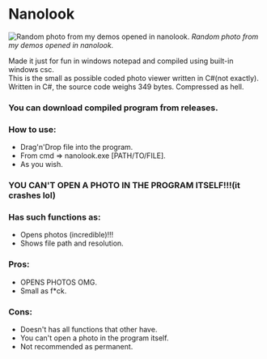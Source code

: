 Nanolook
===============

![Random photo from my demos opened in nanolook.](https://github.com/nekowabo/nanolook/assets/150674202/8e27ff00-5f8a-44ba-971b-432fc336096f)
_Random photo from my demos opened in nanolook._

Made it just for fun in windows notepad and compiled using built-in windows csc.  
This is the small as possible coded photo viewer written in C#(not exactly).  
Written in C#, the source code weighs 349 bytes. Compressed as hell.   

### You can download compiled program from releases.  

### How to use:
- Drag'n'Drop file into the program.
- From cmd => nanolook.exe [PATH/TO/FILE].
- As you wish.
  
### YOU CAN'T OPEN A PHOTO IN THE PROGRAM ITSELF!!!(it crashes lol)

### Has such functions as:
- Opens photos (incredible)!!!
- Shows file path and resolution.

### Pros:
- OPENS PHOTOS OMG.
- Small as f*ck.

### Cons:
- Doesn't has all functions that other have.
- You can't open a photo in the program itself.
- Not recommended as permanent.
